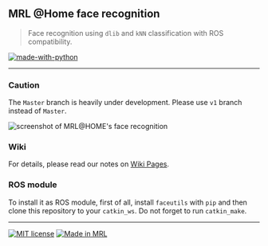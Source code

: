 ## MRL @Home face recognition
> Face recognition using `dlib` and `kNN` classification with ROS compatibility.

[![made-with-python](https://img.shields.io/badge/Made%20with-Python-1f425f.svg)](https://www.python.org/)

---

### Caution

The `Master` branch is heavily under development. Please use `v1` branch instead of `Master`.

![screenshot of MRL@HOME's face recognition](https://github.com/mrl-athomelab/ros-face-recognition/blob/master/resources/screenshot.png?raw=true)

### Wiki

For details, please read our notes on [Wiki Pages](https://github.com/mrlathome/ros-face-recognition/wiki).

### ROS module

To install it as ROS module, first of all, install `faceutils` with `pip` and then clone this repository to your `catkin_ws`. Do not forget to run `catkin_make`.

---

[![MIT license](https://img.shields.io/badge/License-MIT-blue.svg)](https://lbesson.mit-license.org/)
[![Made in MRL](https://img.shields.io/badge/Made%20in-Mechatronic%20Research%20Labratories-red.svg)](https://www.qiau.ac.ir/)

